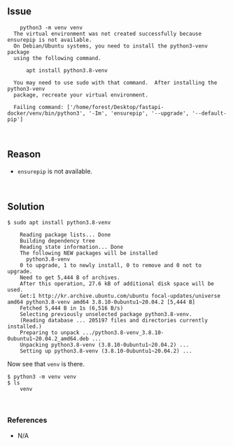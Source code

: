 ## Issue
  
        python3 -m venv venv
      The virtual environment was not created successfully because ensurepip is not available.  
      On Debian/Ubuntu systems, you need to install the python3-venv package 
      using the following command.

          apt install python3.8-venv

      You may need to use sudo with that command.  After installing the python3-venv
      package, recreate your virtual environment.

      Failing command: ['/home/forest/Desktop/fastapi-docker/venv/bin/python3', '-Im', 'ensurepip', '--upgrade', '--default-pip']

<br>

## Reason

- `ensurepip` is not available.

<br>

## Solution

    $ sudo apt install python3.8-venv
    
        Reading package lists... Done
        Building dependency tree       
        Reading state information... Done
        The following NEW packages will be installed
          python3.8-venv
        0 to upgrade, 1 to newly install, 0 to remove and 0 not to upgrade.
        Need to get 5,444 B of archives.
        After this operation, 27.6 kB of additional disk space will be used.
        Get:1 http://kr.archive.ubuntu.com/ubuntu focal-updates/universe amd64 python3.8-venv amd64 3.8.10-0ubuntu1~20.04.2 [5,444 B]
        Fetched 5,444 B in 1s (6,516 B/s)                      
        Selecting previously unselected package python3.8-venv.
        (Reading database ... 205197 files and directories currently installed.)
        Preparing to unpack .../python3.8-venv_3.8.10-0ubuntu1~20.04.2_amd64.deb ...
        Unpacking python3.8-venv (3.8.10-0ubuntu1~20.04.2) ...
        Setting up python3.8-venv (3.8.10-0ubuntu1~20.04.2) ...

Now see that `venv` is there. 

    $ python3 -m venv venv
    $ ls
        venv

<br>

### References 

- N/A
